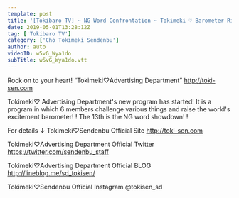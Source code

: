 ```yaml
---
template: post
title: '[Tokibaro TV] ~ NG Word Confrontation ~ Tokimeki ♡ Barometer Rise TV ep 13'
date: 2019-05-01T13:28:12Z
tag: ['Tokibaro TV']
category: ['Cho Tokimeki Sendenbu']
author: auto 
videoID: w5vG_Wya1do
subTitle: w5vG_Wya1do.vtt
---
```

Rock on to your heart! “Tokimeki♡Advertising Department” http://toki-sen.com

Tokimeki♡ Advertising Department's new program has started!
It is a program in which 6 members challenge various things and raise the world's excitement barometer! !
The 13th is the NG word showdown! !

For details ↓
 Tokimeki♡Sendenbu Official Site
http://toki-sen.com

 Tokimeki♡Advertising Department Official Twitter https://twitter.com/sendenbu_staff

 Tokimeki♡Advertising Department Official BLOG
http://lineblog.me/sd_tokisen/

 Tokimeki♡Sendenbu Official
Instagram @tokisen_sd